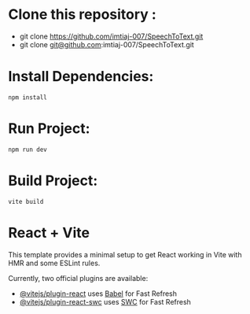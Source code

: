# Clone this repository :
- git clone https://github.com/imtiaj-007/SpeechToText.git
- git clone git@github.com:imtiaj-007/SpeechToText.git

# Install Dependencies:
    npm install

# Run Project:
    npm run dev

# Build Project:
    vite build

# React + Vite

This template provides a minimal setup to get React working in Vite with HMR and some ESLint rules.

Currently, two official plugins are available:

- [@vitejs/plugin-react](https://github.com/vitejs/vite-plugin-react/blob/main/packages/plugin-react/README.md) uses [Babel](https://babeljs.io/) for Fast Refresh
- [@vitejs/plugin-react-swc](https://github.com/vitejs/vite-plugin-react-swc) uses [SWC](https://swc.rs/) for Fast Refresh
